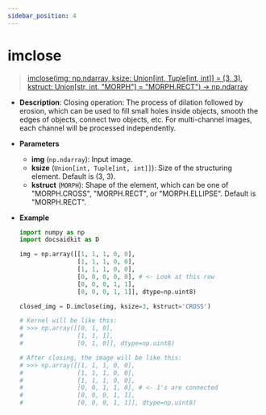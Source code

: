 ```yaml
---
sidebar_position: 4
---
```


# imclose

>[imclose(img: np.ndarray, ksize: Union[int, Tuple[int, int]] = (3, 3), kstruct: Union[str, int, "MORPH"] = "MORPH.RECT") -> np.ndarray](https://github.com/DocsaidLab/DocsaidKit/blob/012540eebaebb2718987dd3ec0f7dcf40f403caa/docsaidkit/vision/morphology.py#L105)

- **Description**: Closing operation: The process of dilation followed by erosion, which can be used to fill small holes inside objects, smooth the edges of objects, connect two objects, etc. For multi-channel images, each channel will be processed independently.

- **Parameters**

    - **img** (`np.ndarray`): Input image.
    - **ksize** (`Union[int, Tuple[int, int]]`): Size of the structuring element. Default is (3, 3).
    - **kstruct** (`MORPH`): Shape of the element, which can be one of "MORPH.CROSS", "MORPH.RECT", or "MORPH.ELLIPSE". Default is "MORPH.RECT".

- **Example**

    ```python
    import numpy as np
    import docsaidkit as D

    img = np.array([[1, 1, 1, 0, 0],
                    [1, 1, 1, 0, 0],
                    [1, 1, 1, 0, 0],
                    [0, 0, 0, 0, 0], # <- Look at this row
                    [0, 0, 0, 1, 1],
                    [0, 0, 0, 1, 1]], dtype=np.uint8)

    closed_img = D.imclose(img, ksize=3, kstruct='CROSS')

    # Kernel will be like this:
    # >>> np.array([[0, 1, 0],
    #               [1, 1, 1],
    #               [0, 1, 0]], dtype=np.uint8)

    # After closing, the image will be like this:
    # >>> np.array([[1, 1, 1, 0, 0],
    #               [1, 1, 1, 0, 0],
    #               [1, 1, 1, 0, 0],
    #               [0, 0, 1, 1, 0], # <- 1's are connected
    #               [0, 0, 0, 1, 1],
    #               [0, 0, 0, 1, 1]], dtype=np.uint8)
    ```
